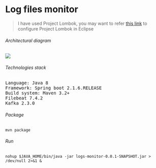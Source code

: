 # Log files monitor

> I have used Project Lombok, you may want to refer [this link](https://projectlombok.org/setup/eclipse) to configure Project Lombok in Eclipse

###### Architectural diagram 

![](https://github.com/ashishb888/kafka-poc/blob/master/logs-monitor/diagrams/logs-monitor.PNG)

###### Technologies stack

<pre>
Language: Java 8
Framework: Spring boot 2.1.6.RELEASE
Build system: Maven 3.2+
Filebeat 7.4.2
Kafka 2.3.0
</pre>

###### Package
` mvn package `

###### Run
` nohup $JAVA_HOME/bin/java -jar logs-monitor-0.0.1-SNAPSHOT.jar > /dev/null 2>&1 & `